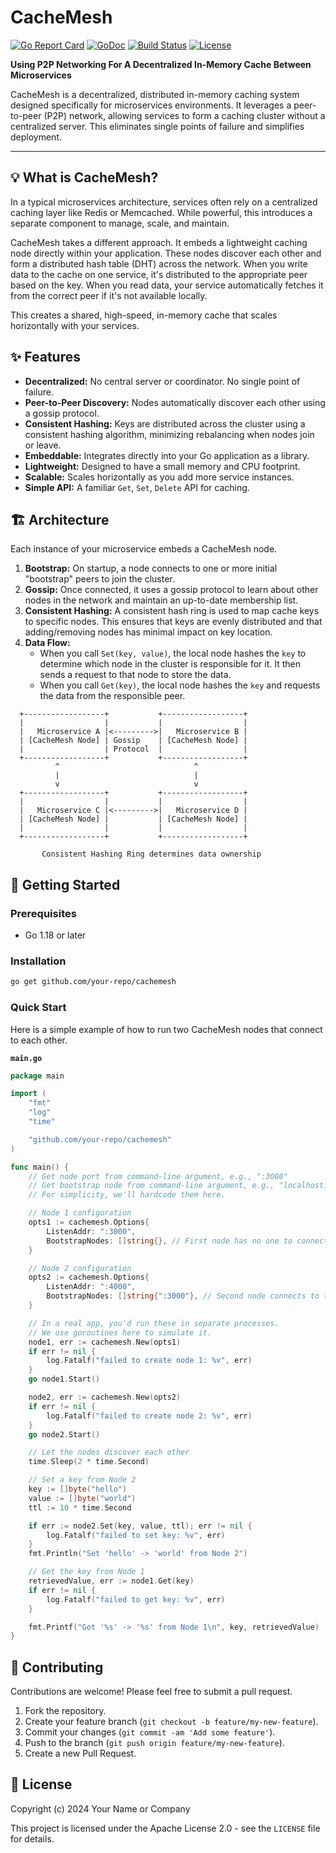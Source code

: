 # CacheMesh

[![Go Report Card](https://goreportcard.com/badge/github.com/your-repo/cachemesh)](https://goreportcard.com/report/github.com/your-repo/cachemesh)
[![GoDoc](https://godoc.org/github.com/your-repo/cachemesh?status.svg)](https://godoc.org/github.com/your-repo/cachemesh)
[![Build Status](https://travis-ci.org/your-repo/cachemesh.svg?branch=main)](https://travis-ci.org/your-repo/cachemesh)
[![License](https://img.shields.io/badge/License-Apache%202.0-blue.svg)](https://opensource.org/licenses/Apache-2.0)

**Using P2P Networking For A Decentralized In-Memory Cache Between Microservices**

CacheMesh is a decentralized, distributed in-memory caching system designed specifically for microservices environments. It leverages a peer-to-peer (P2P) network, allowing services to form a caching cluster without a centralized server. This eliminates single points of failure and simplifies deployment.

---

## 💡 What is CacheMesh?

In a typical microservices architecture, services often rely on a centralized caching layer like Redis or Memcached. While powerful, this introduces a separate component to manage, scale, and maintain.

CacheMesh takes a different approach. It embeds a lightweight caching node directly within your application. These nodes discover each other and form a distributed hash table (DHT) across the network. When you write data to the cache on one service, it's distributed to the appropriate peer based on the key. When you read data, your service automatically fetches it from the correct peer if it's not available locally.

This creates a shared, high-speed, in-memory cache that scales horizontally with your services.

## ✨ Features

- **Decentralized:** No central server or coordinator. No single point of failure.
- **Peer-to-Peer Discovery:** Nodes automatically discover each other using a gossip protocol.
- **Consistent Hashing:** Keys are distributed across the cluster using a consistent hashing algorithm, minimizing rebalancing when nodes join or leave.
- **Embeddable:** Integrates directly into your Go application as a library.
- **Lightweight:** Designed to have a small memory and CPU footprint.
- **Scalable:** Scales horizontally as you add more service instances.
- **Simple API:** A familiar `Get`, `Set`, `Delete` API for caching.

## 🏗️ Architecture

Each instance of your microservice embeds a CacheMesh node.

1.  **Bootstrap:** On startup, a node connects to one or more initial "bootstrap" peers to join the cluster.
2.  **Gossip:** Once connected, it uses a gossip protocol to learn about other nodes in the network and maintain an up-to-date membership list.
3.  **Consistent Hashing:** A consistent hash ring is used to map cache keys to specific nodes. This ensures that keys are evenly distributed and that adding/removing nodes has minimal impact on key location.
4.  **Data Flow:**
    -   When you call `Set(key, value)`, the local node hashes the `key` to determine which node in the cluster is responsible for it. It then sends a request to that node to store the data.
    -   When you call `Get(key)`, the local node hashes the `key` and requests the data from the responsible peer.

```
  +------------------+           +------------------+
  |                  |           |                  |
  |   Microservice A |<--------->|   Microservice B |
  | [CacheMesh Node] | Gossip    | [CacheMesh Node] |
  |                  | Protocol  |                  |
  +------------------+           +------------------+
          ^                              ^
          |                              |
          v                              v
  +------------------+           +------------------+
  |                  |           |                  |
  |   Microservice C |<--------->|   Microservice D |
  | [CacheMesh Node] |           | [CacheMesh Node] |
  |                  |           |                  |
  +------------------+           +------------------+

       Consistent Hashing Ring determines data ownership
```

## 🚀 Getting Started

### Prerequisites
- Go 1.18 or later

### Installation

```sh
go get github.com/your-repo/cachemesh
```

### Quick Start

Here is a simple example of how to run two CacheMesh nodes that connect to each other.

**`main.go`**
```go
package main

import (
	"fmt"
	"log"
	"time"

	"github.com/your-repo/cachemesh"
)

func main() {
	// Get node port from command-line argument, e.g., ":3000"
	// Get bootstrap node from command-line argument, e.g., "localhost:3000"
	// For simplicity, we'll hardcode them here.

	// Node 1 configuration
	opts1 := cachemesh.Options{
		ListenAddr: ":3000",
		BootstrapNodes: []string{}, // First node has no one to connect to initially
	}

	// Node 2 configuration
	opts2 := cachemesh.Options{
		ListenAddr: ":4000",
		BootstrapNodes: []string{":3000"}, // Second node connects to the first
	}

	// In a real app, you'd run these in separate processes.
	// We use goroutines here to simulate it.
	node1, err := cachemesh.New(opts1)
	if err != nil {
		log.Fatalf("failed to create node 1: %v", err)
	}
	go node1.Start()

	node2, err := cachemesh.New(opts2)
	if err != nil {
		log.Fatalf("failed to create node 2: %v", err)
	}
	go node2.Start()

	// Let the nodes discover each other
	time.Sleep(2 * time.Second)

	// Set a key from Node 2
	key := []byte("hello")
	value := []byte("world")
	ttl := 10 * time.Second

	if err := node2.Set(key, value, ttl); err != nil {
		log.Fatalf("failed to set key: %v", err)
	}
	fmt.Println("Set 'hello' -> 'world' from Node 2")

	// Get the key from Node 1
	retrievedValue, err := node1.Get(key)
	if err != nil {
		log.Fatalf("failed to get key: %v", err)
	}

	fmt.Printf("Got '%s' -> '%s' from Node 1\n", key, retrievedValue)
}
```

## 🤝 Contributing

Contributions are welcome! Please feel free to submit a pull request.

1.  Fork the repository.
2.  Create your feature branch (`git checkout -b feature/my-new-feature`).
3.  Commit your changes (`git commit -am 'Add some feature'`).
4.  Push to the branch (`git push origin feature/my-new-feature`).
5.  Create a new Pull Request.

## 📜 License

Copyright (c) 2024 Your Name or Company

This project is licensed under the Apache License 2.0 - see the `LICENSE` file for details.
